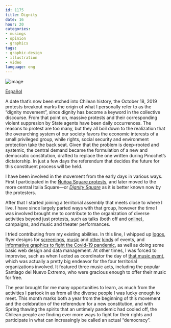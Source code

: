 ```yaml
---
id: 1175
title: Dignity
date: 16
hour: 20
categories:
- musings
- opinion
- graphics
tags:
- graphic-design
- illustration
- video
language: eng
---
```


![image](http://blog.agj.cl/wp-content/uploads/2020/10/dignidad.jpg)

[Español](http://blog.agj.cl/2020/10/dignidad/)

A date that’s now been etched into Chilean history, the October 18, 2019 protests breakout marks the origin of what I personally refer to as the “dignity movement”, since dignity has become a keyword in the collective discourse. From that point on, massive protests and their corresponding violent suppresion by State agents have been daily occurrences. The reasons to protest are too many, but they all boil down to the realization that the overarching system of our society favors the economic interests of a small privileged group, while rights, social security and environment protection take the back seat. Given that the problem is deep-rooted and systemic, the central demand became the formulation of a new and democratic constitution, drafted to replace the one written during Pinochet’s dictatorship. In just a few days the referendum that decides the future for this constituent process will be held.<!-- more -->

I have been involved in the movement from the early days in various ways. First I participated in the [Ñuñoa Square protests](https://youtu.be/2dVWLYHJCgo), and later moved to the more central Italia Square—or _[Dignity Square](https://youtu.be/1D6YCn2D-z0)_ as it is better known now by the protesters.

After that I started joining a territorial assembly that meets close to where I live. I have since largely parted ways with that group, however the time I was involved brought me to contribute to the organization of diverse activities beyond just protests, such as talks (both off and [online](https://www.youtube.com/channel/UC3Vrhs5A3gqLnvyp0ODZ_UA)), campaigns, and music and theater performances.

I tried contributing from my existing abilities. In this line, I whipped up [logos](http://piclog.agj.cl/?picture=89), flyer designs for [screenings](http://piclog.agj.cl/?picture=83), [music](http://piclog.agj.cl/?picture=87) and [other](http://piclog.agj.cl/?picture=86) [kinds](http://piclog.agj.cl/?picture=88) of events, and [informative graphics to fight the Covid-19 pandemic](http://piclog.agj.cl/?picture=90), as well as doing some basic web design and data management. At other times, I was forced to improvise, such as when I acted as coordinator the day of [that music event](https://youtu.be/KqBACB0TMtk), which was actually a pretty big endeavor for the four territorial organizations involved. It featured three music acts, including the popular Santiago del Nuevo Extremo, who were gracious enough to offer their music for free.

The year brought for me many opportunities to learn, as much from the activities I partook in as from all the diverse people I was lucky enough to meet. This month marks both a year from the beginning of this movement and the celebration of the referendum for a new constitution, and with Spring thawing the spirits that an untimely pandemic had cooled off, the Chilean people are finding ever more ways to fight for their rights and participate in what can increasingly be called an actual “democracy”.
